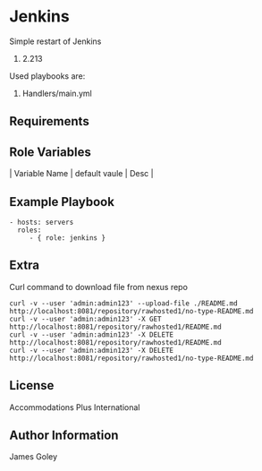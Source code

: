 Jenkins
=========

Simple restart of Jenkins

1. 2.213

Used playbooks are:
1. Handlers/main.yml


Requirements
------------

Role Variables
--------------

| Variable Name                | default vaule                                        | Desc                                                                          |

Example Playbook
----------------

    - hosts: servers
      roles:
         - { role: jenkins }

Extra
-----

Curl command to download file from nexus repo

```
curl -v --user 'admin:admin123' --upload-file ./README.md http://localhost:8081/repository/rawhosted1/no-type-README.md
curl -v --user 'admin:admin123' -X GET http://localhost:8081/repository/rawhosted1/README.md
curl -v --user 'admin:admin123' -X DELETE http://localhost:8081/repository/rawhosted1/README.md
curl -v --user 'admin:admin123' -X DELETE http://localhost:8081/repository/rawhosted1/no-type-README.md
```

License
-------

Accommodations Plus International

Author Information
------------------

James Goley
